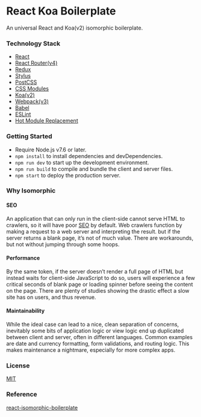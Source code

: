 # React Koa Boilerplate

An universal React and Koa(v2) isomorphic boilerplate.

### Technology Stack
- [React](https://github.com/facebook/react)
- [React Router(v4)](https://github.com/ReactTraining/react-router)
- [Redux](https://github.com/reactjs/redux)
- [Stylus](https://github.com/stylus/stylus)
- [PostCSS](https://github.com/postcss/postcss)
- [CSS Modules](https://github.com/css-modules/css-modules)
- [Koa(v2)](https://github.com/koajs/koa)
- [Webpack(v3)](https://github.com/webpack/webpack)
- [Babel](https://github.com/babel/babel)
- [ESLint](https://github.com/eslint/eslint)
- [Hot Module Replacement](https://webpack.github.io/docs/hot-module-replacement.html)

### Getting Started
- Require Node.js v7.6 or later.
- `npm install` to install dependencies and devDependencies.
- `npm run dev` to start up the development environment.
- `npm run build` to compile and bundle the client and server files.
- `npm start` to deploy the production server.

### Why Isomorphic
#### SEO
An application that can only run in the client-side cannot serve HTML to crawlers, so it will have poor [SEO](https://en.wikipedia.org/wiki/Search_engine_optimization) by default. Web crawlers function by making a request to a web server and interpreting the result. but if the server returns a blank page, it’s not of much value. There are workarounds, but not without jumping through some hoops.

#### Performance
By the same token, if the server doesn’t render a full page of HTML but instead waits for client-side JavaScript to do so, users will experience a few critical seconds of blank page or loading spinner before seeing the content on the page. There are plenty of studies showing the drastic effect a slow site has on users, and thus revenue.

#### Maintainability
While the ideal case can lead to a nice, clean separation of concerns, inevitably some bits of application logic or view logic end up duplicated between client and server, often in different languages. Common examples are date and currency formatting, form validations, and routing logic. This makes maintenance a nightmare, especially for more complex apps.

### License

[MIT](https://github.com/zhangist/react-koa-boilerplate/blob/master/LICENSE)

### Reference
[react-isomorphic-boilerplate](https://github.com/chikara-chan/react-isomorphic-boilerplate)
